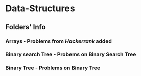 # Data-Structures

## Folders' Info 

### Arrays - Problems from *Hackerrank* added
### Binary search Tree - Probems on Binary Search Tree
### Binary Tree - Problems on Binary Tree
